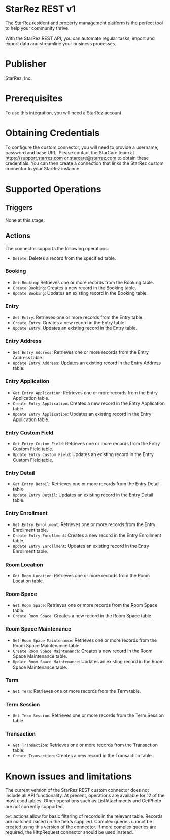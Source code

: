 # StarRez REST v1
The StarRez resident and property management platform is the perfect tool to help your community thrive. 

With the StarRez REST API, you can automate regular tasks, import and export data and streamline your business processes.

# Publisher
StarRez, Inc.

# Prerequisites
To use this integration, you will need a StarRez account.

# Obtaining Credentials
To configure the custom connector, you will need to provide a username, password and base URL. 
Please contact the StarCare team at https://support.starrez.com or starcare@starrez.com to obtain these credentials. 
You can then create a connection that links the StarRez custom connector to your StarRez instance. 

# Supported Operations

## Triggers
None at this stage.

## Actions
The connector supports the following operations:

* `Delete`: Deletes a record from the specified table.

### Booking
* `Get Booking`: Retrieves one or more records from the Booking table.
* `Create Booking`: Creates a new record in the Booking table.
* `Update Booking`: Updates an existing record in the Booking table.

### Entry
* `Get Entry`: Retrieves one or more records from the Entry table.
* `Create Entry`: Creates a new record in the Entry table.
* `Update Entry`: Updates an existing record in the Entry table.

### Entry Address
* `Get Entry Address`: Retrieves one or more records from the Entry Address table.
* `Update Entry Address`: Updates an existing record in the Entry Address table.

### Entry Application
* `Get Entry Application`: Retrieves one or more records from the Entry Application table.
* `Create Entry Application`: Creates a new record in the Entry Application table.
* `Update Entry Application`: Updates an existing record in the Entry Application table.

### Entry Custom Field
* `Get Entry Custom Field`: Retrieves one or more records from the Entry Custom Field table.
* `Update Entry Custom Field`: Updates an existing record in the Entry Custom Field table.

### Entry Detail
* `Get Entry Detail`: Retrieves one or more records from the Entry Detail table.
* `Update Entry Detail`: Updates an existing record in the Entry Detail table.

### Entry Enrollment
* `Get Entry Enrollment`: Retrieves one or more records from the Entry Enrollment table.
* `Create Entry Enrollment`: Creates a new record in the Entry Enrollment table.
* `Update Entry Enrollment`: Updates an existing record in the Entry Enrollment table.

### Room Location
* `Get Room Location`: Retrieves one or more records from the Room Location table.

### Room Space
* `Get Room Space`: Retrieves one or more records from the Room Space table.
* `Create Room Space`: Creates a new record in the Room Space table.

### Room Space Maintenance
* `Get Room Space Maintenance`: Retrieves one or more records from the Room Space Maintenance table.
* `Create Room Space Maintenance`: Creates a new record in the Room Space Maintenance table.
* `Update Room Space Maintenance`: Updates an existing record in the Room Space Maintenance table.

### Term
* `Get Term`: Retrieves one or more records from the Term table.

### Term Session
* `Get Term Session`: Retrieves one or more records from the Term Session table.

### Transaction
* `Get Transaction`: Retrieves one or more records from the Transaction table.
* `Create Transaction`: Creates a new record in the Transaction table.

# Known issues and limitations

The current version of the StarRez REST custom connector does not include all API functionality. 
At present, operations are available for 12 of the most used tables. 
Other operations such as ListAttachments and GetPhoto are not currently supported.
	
`Get` actions allow for basic filtering of records in the relevant table. Records are matched based on the fields supplied. 
Complex queries cannot be created using this version of the connector. If more complex queries are required, the HttpRequest connector should be used instead.